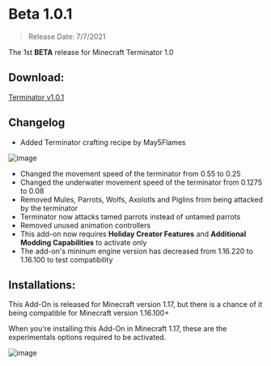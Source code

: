 # Beta 1.0.1
> Release Date: 7/7/2021

The 1st **BETA** release for Minecraft Terminator 1.0

## Download:
[Terminator v1.0.1](https://github.com/JaylyDev/manhunt/blob/b9aa301070b29835625f4f4e735a023fba7b837a/terminator-v1.0.1.mcaddon?raw=true)

## Changelog
- Added Terminator crafting recipe by May5Flames

![image](https://media.discordapp.net/attachments/571487722934370314/862134653645225995/unknown.png)
- Changed the movement speed of the terminator from 0.55 to 0.25
- Changed the underwater movement speed of the terminator from 0.1275 to 0.08
- Removed Mules, Parrots, Wolfs, Axolotls and Piglins from being attacked by the terminator
- Terminator now attacks tamed parrots instead of untamed parrots
- Removed unused animation controllers
- This add-on now requires **Holiday Creator Features** and **Additional Modding Capabilities** to activate only
- The add-on's mininum engine version has decreased from 1.16.220 to 1.16.100 to test compatibility

## Installations:
This Add-On is released for Minecraft version 1.17, but there is a chance of it being compatible for Minecraft version 1.16.100+

When you're installing this Add-On in Minecraft 1.17, these are the experimentals options required to be activated.

![image](https://user-images.githubusercontent.com/65847850/124693551-3e25c480-df12-11eb-8380-4d8a0a46ec7b.png)
